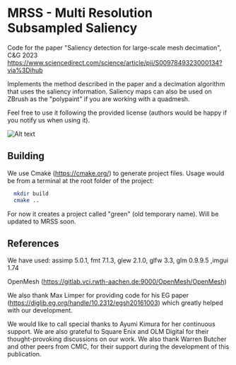 
# MRSS - Multi Resolution Subsampled Saliency

Code for the paper "Saliency detection for large-scale mesh decimation", C&G 2023
https://www.sciencedirect.com/science/article/pii/S0097849323000134?via%3Dihub

Implements the method described in the paper and a decimation algorithm that uses the saliency information. Saliency maps can also be used on ZBrush as the "polypaint" if you are working with a quadmesh. 

Feel free to use it following the provided license (authors would be happy if you notify us when using it).

![Alt text](/relative/path/to/img.jpg?raw=true "Optional Title")



## Building

We use Cmake (https://cmake.org/) to generate project files. Usage would be from a terminal at the root folder of the project:

```bash
  mkdir build
  cmake ..
```
    
For now it creates a project called "green" (old temporary name). Will be updated to MRSS soon. 
## References

We have used:
assimp 5.0.1, fmt 7.1.3, glew 2.1.0, glfw 3.3, glm 0.9.9.5 ,imgui 1.74

OpenMesh (https://gitlab.vci.rwth-aachen.de:9000/OpenMesh/OpenMesh)

We also thank Max Limper for providing code for his EG paper (https://diglib.eg.org/handle/10.2312/egsh20161003) which greatly helped with our development. 

We would like to call special thanks to Ayumi Kimura for her continuous support. We are also grateful to Square Enix and OLM Digital for their thought-provoking discussions on our work. We also thank Warren Butcher and other peers from CMIC, for their
support during the development of this publication. 
